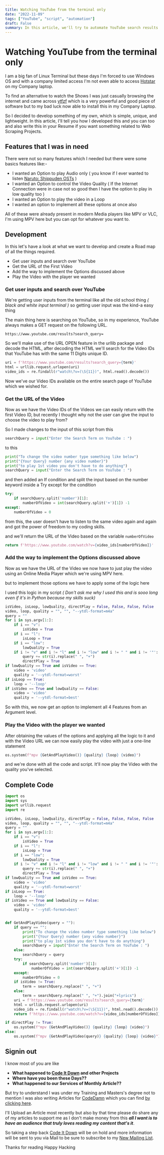 ```yaml
---
title: Watching YouTube from the terminal only
date: "2022-11-09"
tags: ["YouTube", "script", "automation"]
draft: False
summary: In this article, we'll try to automate YouTube search results directly from the Terminal
---
```


# Watching YouTube from the terminal only

I am a big fan of Linux Terminal but these days I'm forced to use Windows OS and with a company limited access I'm not even able to access [Hotstar](https://www.hotstar.com/in) on my Company laptop.

To find an alternative to watch the Shows I was just casually browsing the internet and came across [ytfzf](https://github.com/pystardust/ytfzf) which is a very powerful and good piece of software but to my bad luck now able to install this in my Company Laptop.

So I decided to develop something of my own, which is simple, unique, and lightweight. In this article, I'll tell you how I developed this and you can too and also write this in your Resume if you want something related to Web Scraping Projects.

## Features that I was in need

There were not so many features which I needed but there were some basics features like:-

- I wanted an Option to play Audio only ( you know if I ever wanted to listen [Naruto: Shippuden OSTs](https://www.youtube.com/watch?v=hFxCDbiPWJk) )
- I wanted an Option to control the Video Quality ( If the Internet Connection were in case not so good then I have the option to play in low quality too )
- I wanted an Option to play the video in a Loop
- I wanted an option to implement all these options at once also

All of these were already present in modern Media players like MPV or VLC, I'm using MPV here but you can opt for whatever you want to.

## Development

In this let's have a look at what we want to develop and create a Road map of all the things required.

- Get user inputs and search over YouTube
- Get the URL of the First Video
- Add the way to implement the Options discussed above
- Play the Video with the player we wanted

### Get user inputs and search over YouTube

We're getting user inputs from the terminal like all the old school thing _( black and white input terminal )_ so getting user input was the kind-a easy thing

The main thing here is searching on YouTube, so in my experience, YouTube always makes a GET request on the following URL.

```
https://www.youtube.com/results?search_query=
```

So we'll make use of the URL OPEN feature in the urllib package and decode the HTML, after decoding the HTML we'll search for the Video IDs that YouTube has with the same 11 Digits unique ID.

```py
uri = f'https://www.youtube.com/results?search_query={term}'
html = urllib.request.urlopen(uri)
video_ids = re.findall(r"watch\?v=(\S{11})", html.read().decode())
```

Now we've our Video IDs available on the entire search page of YouTube which we wished for.

### Get the URL of the Video

Now as we have the Video IDs of the Videos we can easily return with the first Video ID, but recently I thought why not the user can give the input to choose the video to play from?

So I made changes to the input of this script from this

```py
searchQuery = input("Enter the Search Term on YouTube : ")
```

to this

```py
print("To change the video number type something like below")
print("{Your Query} number {any video number}")
print("to play 1st video you don't have to do anything")
searchQuery = input("Enter the Search Term on YouTube : ")
```

and then added an If condition and split the input based on the number keyword inside a Try except for the condition

```py
try:
    if searchQuery.split('number')[1]:
        numberOfVideo = int(searchQuery.split('+')[1]) -1
except:
    numberOfVideo = 0
```

from this, the user doesn't have to listen to the same video again and again and got the power of freedom to my coding skills.

and we'll return the URL of the Video based on the variable `numberOfVideo`

```py
return f'https://www.youtube.com/watch?v={video_ids[numberOfVideo]}'
```

### Add the way to implement the Options discussed above

Now as we have the URL of the Video we now have to just play the video using an Online Media Player which we're using MPV here.

but to implement those options we have to apply some of the logic here

I used this logic in my script _( Don't ask me why I used this and is sooo long even if it's in Python because my skills suck)_

```py
isVideo, isLoop, lowQuality, directPlay = False, False, False, False
video, loop, quality = "", "", "--ytdl-format=m4a"
query = ""
for i in sys.argv[1:]:
    if i == "v":
        isVideo = True
    if i == "l":
        isLoop = True
    if i == "low":
        lowQuality = True
    if i != "v" and i != "l" and i != "low" and i != " " and i != '"':
        query += str(i).replace(" ", "+")
        directPlay = True
if lowQuality == True and isVideo == True:
    video = 'video'
    quality = '--ytdl-format=worst'
if isLoop == True:
    loop = '--loop'
if isVideo == True and lowQuality == False:
    video = 'video'
    quality = '--ytdl-format=best'
```

So with this, we now get an option to implement all 4 Features from an Argument level.

### Play the Video with the player we wanted

After obtaining the values of the options and applying all the logic to it and with the Video URL we can now easily play the video with just a one-line statement

```py
os.system(f"mpv {GetAndPlayVideo()} {quality} {loop} {video}")
```

and we're done with all the code and script. It'll now play the Video with the quality you've selected.

## Complete Code

```py
import os
import sys
import urllib.request
import re

isVideo, isLoop, lowQuality, directPlay = False, False, False, False
video, loop, quality = "", "", "--ytdl-format=m4a"
query = ""
for i in sys.argv[1:]:
    if i == "v":
        isVideo = True
    if i == "l":
        isLoop = True
    if i == "low":
        lowQuality = True
    if i != "v" and i != "l" and i != "low" and i != " " and i != '"':
        query += str(i).replace(" ", "+")
        directPlay = True
if lowQuality == True and isVideo == True:
    video = 'video'
    quality = '--ytdl-format=worst'
if isLoop == True:
    loop = '--loop'
if isVideo == True and lowQuality == False:
    video = 'video'
    quality = '--ytdl-format=best'


def GetAndPlayVideo(query = ""):
    if query == "":
        print("To change the video number type something like below")
        print("{Your Query} number {any video number}")
        print("to play 1st video you don't have to do anything")
        searchQuery = input("Enter the Search Term on YouTube : ")
    else:
        searchQuery = query
    try:
        if searchQuery.split('number')[1]:
            numberOfVideo = int(searchQuery.split('+')[1]) -1
    except:
        numberOfVideo = 0
    if isVideo != True:
        term = searchQuery.replace(" ", "+")
    else:
        term = searchQuery.replace(" ", "+").join("+lyrics")
    uri = f'https://www.youtube.com/results?search_query={term}'
    html = urllib.request.urlopen(uri)
    video_ids = re.findall(r"watch\?v=(\S{11})", html.read().decode())
    return f'https://www.youtube.com/watch?v={video_ids[numberOfVideo]}'

if directPlay != True:
    os.system(f"mpv {GetAndPlayVideo()} {quality} {loop} {video}")
else:
    os.system(f"mpv {GetAndPlayVideo(query)} {quality} {loop} {video}")
```

## Signin out

I know most of you are like

- **What happened to [Code It Down](https://codeitdown.vercel.app/) and other Projects**
- **Where have you been these Days??**
- **What happened to our Services of Monthly Article??**

But try to understand I was under my Training and Masters's degree not to mention I was also writing Articles for [CodeDamn](https://codedamn.com) which you can find [by clicking here](https://codedamn.com/news/author/amanojha).

I'll Upload an Article most recently but also by that time please do share any of my articles to support me as I don't make money from this **_all I want is to have an audience that truly loves reading my content that's it_**.

So taking a step back [Code It Down](https://codeitdown.vercel.app) will be on hold and more information will be sent to you via Mail to be sure to subscribe to my [New Mailing List](https://coderaman7.hashnode.dev/newsletter).

Thanks for reading
Happy Hacking
